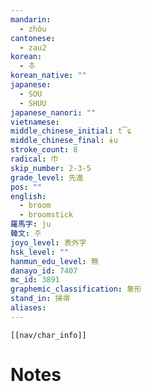 ```yaml
---
mandarin:
  - zhǒu
cantonese:
  - zau2
korean:
  - 추
korean_native: ""
japanese:
  - SOU
  - SHUU
japanese_nanori: ""
vietnamese:
middle_chinese_initial: t͡ɕ
middle_chinese_final: ɨu
stroke_count: 8
radical: 巾
skip_number: 2-3-5
grade_level: 先進
pos: ""
english:
  - broom
  - broomstick
羅馬字: ju
韓文: 주
joyo_level: 表外字
hsk_level: ""
hanmun_edu_level: 無
danayo_id: 7407
mc_id: 3891
graphemic_classification: 象形
stand_in: 掃帚
aliases:
---
```

```meta-bind-embed
[[nav/char_info]]
```

# Notes
